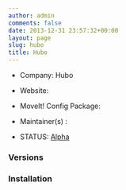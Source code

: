 ```yaml
---
author: admin
comments: false
date: 2013-12-31 23:57:32+00:00
layout: page
slug: hubo
title: Hubo
---
```



	
  * Company: Hubo

	
  * Website:

	
  * MoveIt! Config Package:

	
  * Maintainer(s) :

	
  * STATUS: [Alpha](/about/moveit-status#status-code-robots)




### Versions








### Installation






